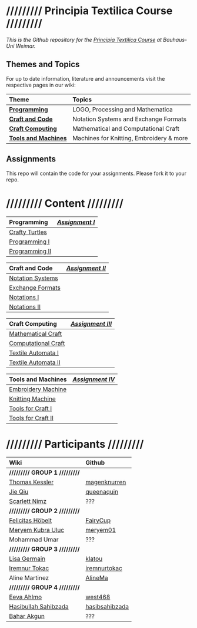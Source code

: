 # ///////// Principia Textilica Course ///////// #



*This is the Github repository for the [Principia Textilica Course](http://www.uni-weimar.de/medien/wiki/GMU:Principia_Textilica) at Bauhaus-Uni Weimar.*


## Themes and Topics ##

For up to date information, literature and announcements visit the respective pages in our wiki:

| Theme                           | Topics                                   |
|:--------------------------------|:-----------------------------------------|
| **[Programming][part1]**        | LOGO, Processing and Mathematica         |
| **[Craft and Code][part2]**     | Notation Systems and Exchange Formats    |
| **[Craft Computing][part3]**    | Mathematical and Computational Craft     |
| **[Tools and Machines][part4]** | Machines for Knitting, Embroidery & more |


## Assignments ##

This repo will contain the code for your assignments.
Please fork it to your repo.


# ///////// Content ///////// #

|  **Programming**                                    |***[Assignment I][assignment1]***  |
|:----------------------------------------------------|:----------------------------------|             
|  [Crafty Turtles][week1]                            |                                   |
|  [Programming I][week2]                             |                                   |
|  [Programming II][week3]                            |                                   |

|  **Craft and Code**                                 |***[Assignment II][assignment2]*** |
|:----------------------------------------------------|:----------------------------------|                       
|  [Notation Systems][week4]                          |                                   |
|  [Exchange Formats][week5]                          |                                   |
|  [Notations I][week6]                               |                                   |
|  [Notations II][week7]                              |                                   |

|  **Craft Computing**                                |***[Assignment III][assignment3]***|
|:----------------------------------------------------|:----------------------------------|  
|  [Mathematical Craft][week8]                        |                                   |
|  [Computational Craft][week9]                       |                                   |   
|  [Textile Automata I][week10]                       |                                   |
|  [Textile Automata II][week11]                      |                                   |
                   
|  **Tools and Machines**                             |***[Assignment IV][assignment4]*** |
|:----------------------------------------------------|:----------------------------------|                                                  
|  [Embroidery Machine][week12]                       |                                   |
|  [Knitting Machine][week13]                         |                                   |
|  [Tools for Craft I][week14]                        |                                   |
|  [Tools for Craft II][week15]                       |                                   |


# ///////// Participants ///////// #

|  Wiki                                                                                                     |   Github                                            |            
|:----------------------------------------------------------------------------------------------------------|:----------------------------------------------------| 
|  **///////// GROUP 1 /////////**                                                                          |                                                     |                                          
| [Thomas Kessler](http://www.uni-weimar.de/medien/wiki/GMU:Principia_Textilica/Thomas_Kessler)             | [magenknurren](https://github.com/magenknurren)     |
| [Jie Qiu](http://www.uni-weimar.de/medien/wiki/GMU:Principia_Textilica/Jie_Qiu)                           | [queenaquin](https://github.com/queenaquin)         |
| [Scarlett Nimz](http://www.uni-weimar.de/medien/wiki/GMU:Principia_Textilica/Scarlett_Nimz)               | ???                                                 |
|  **///////// GROUP 2 /////////**                                                                          |                                                     |       
| [Felicitas Höbelt](http://www.uni-weimar.de/medien/wiki/GMU:Principia_Textilica/Felicitas_H%C3%B6belt)    | [FairyCup](https://github.com/FairyCup)             |
| [Meryem Kubra Uluc](http://www.uni-weimar.de/medien/wiki/GMU:Principia_Textilica/Meryem_Kubra_Uluc)       | [meryem01](https://github.com/meryem01/)            |
| Mohammad Umar                                                                                             | ???                                                 |
|  **///////// GROUP 3 /////////**                                                                          |                                                     |  
| [Lisa Germain](http://www.uni-weimar.de/medien/wiki/GMU:Principia_Textilica/Lisa_Germain)                 | [klatou](https://github.com/klatou)                 |
| [Iremnur Tokac](http://www.uni-weimar.de/medien/wiki/GMU:Principia_Textilica/Iremnur_Tokac)               | [iremnurtokac](https://github.com/iremnurtokac)     |
| Aline Martinez                                                                                            | [AlineMa](https://github.com/AlineMa)               |
|  **///////// GROUP 4 /////////**                                                                          |                                                     |          
| [Eeva Ahlmo](http://www.uni-weimar.de/medien/wiki/GMU:Principia_Textilica/Eeva_Ahlamo)                    | [west468](https://github.com/west468)               |
| [Hasibullah Sahibzada](http://www.uni-weimar.de/medien/wiki/GMU:Principia_Textilica/Hasibullah_Sahibzada) | [hasibsahibzada](https://github.com/hasibsahibzada) |
| [Bahar Akgun](http://www.uni-weimar.de/medien/wiki/GMU:Principia_Textilica/Bahar_Akgun)                   | ???                                                 |


[part1]: http://www.uni-weimar.de/medien/wiki/GMU:Principia_Textilica/Part1
[part2]: http://www.uni-weimar.de/medien/wiki/GMU:Principia_Textilica/Part2
[part3]: http://www.uni-weimar.de/medien/wiki/GMU:Principia_Textilica/Part3
[part4]: http://www.uni-weimar.de/medien/wiki/GMU:Principia_Textilica/Part4

[week1]: 01-crafty-turtles
[week2]: 02-programming-1
[week3]: 03-programming-2

[week4]: 04-notation-systems
[week5]: 05-exchange-formats
[week6]: 06-notations-1
[week7]: 07-notations-2

[week8]: 08-mathematical-craft
[week9]: 09-computational-craft
[week10]: 10-textile-automata-1
[week11]: 11-textile-automata-2

[week12]: 12-embroidery-machine
[week13]: 13-knitting-machine
[week14]: 14-tools-for-craft-1
[week15]: 15-tools-for-craft-2

[assignment1]: assignments/programming
[assignment2]: assignments/craft-and-code
[assignment3]: assignments/craft-computing
[assignment4]: assignments/tools-and-machines
